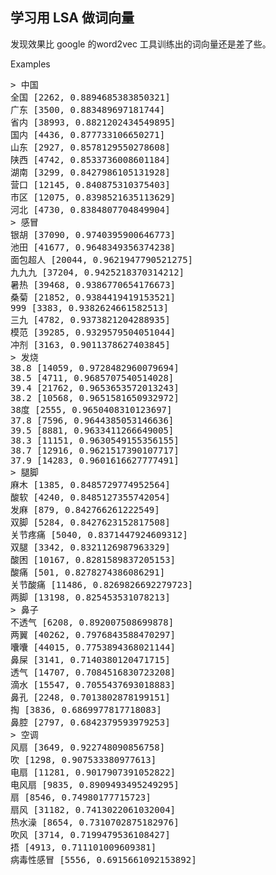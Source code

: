 学习用 LSA 做词向量
--------
发现效果比 google 的word2vec 工具训练出的词向量还是差了些。

Examples

<pre>
> 中国
全国 [2262, 0.8894685383850321]
广东 [3500, 0.883489697181744]
省内 [38993, 0.8821202434549895]
国内 [4436, 0.877733106650271]
山东 [2927, 0.8578129550278608]
陕西 [4742, 0.8533736008601184]
湖南 [3299, 0.8427986105131928]
营口 [12145, 0.840875310375403]
市区 [12075, 0.8398521635113629]
河北 [4730, 0.8384807704849904]
> 感冒
银胡 [37090, 0.9740395900646773]
池田 [41677, 0.9648349356374238]
面包超人 [20044, 0.9621947790521275]
九九九 [37204, 0.9425218370314212]
暑热 [39468, 0.9386770654176673]
桑菊 [21852, 0.9384419419153521]
999 [3383, 0.9382624661582513]
三九 [4782, 0.9373821204288935]
模范 [39285, 0.9329579504051044]
冲剂 [3163, 0.9011378627403845]
> 发烧
38.8 [14059, 0.9728482960079694]
38.5 [4711, 0.9685707540514028]
39.4 [21762, 0.9653653572013243]
38.2 [10568, 0.9651581650932972]
38度 [2555, 0.9650408310123697]
37.8 [7596, 0.9644385053146636]
39.5 [8881, 0.9633411266649005]
38.3 [11151, 0.9630549155356155]
38.7 [12916, 0.9621517390107717]
37.9 [14283, 0.9601616627777491]
> 腿脚
麻木 [1385, 0.8485729774952564]
酸软 [4240, 0.8485127355742054]
发麻 [879, 0.842766261222549]
双脚 [5284, 0.8427623152817508]
关节疼痛 [5040, 0.8371447924609312]
双腿 [3342, 0.8321126987963329]
酸困 [10167, 0.8281589837205153]
酸痛 [501, 0.8278274386086291]
关节酸痛 [11486, 0.8269826692279723]
两脚 [13198, 0.825453531078213]
> 鼻子
不透气 [6208, 0.892007508699878]
两翼 [40262, 0.7976843588470297]
囔囔 [44015, 0.7753894368021144]
鼻屎 [3141, 0.7140380120471715]
透气 [14707, 0.7084516830723208]
滴水 [15547, 0.7055437693018883]
鼻孔 [2248, 0.7013802878199151]
掏 [3836, 0.6869977817718083]
鼻腔 [2797, 0.6842379593979253]
> 空调
风扇 [3649, 0.922748090856758]
吹 [1298, 0.907533380977613]
电扇 [11281, 0.9017907391052822]
电风扇 [9835, 0.8909493495249295]
扇 [8546, 0.74980177715723]
扇风 [31182, 0.7413022061032004]
热水澡 [8654, 0.7310702875182976]
吹风 [3714, 0.7199479536108427]
捂 [4913, 0.711101009609381]
病毒性感冒 [5556, 0.6915661092153892]
</pre>
